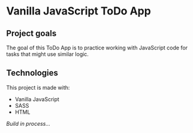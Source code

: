 # Vanilla JavaScript ToDo App #

## Project goals ##
The goal of this ToDo App is to practice working with JavaScript code for tasks that might use similar logic.

## Technologies ##
This project is made with:
* Vanilla JavaScript
* SASS
* HTML

*Build in process...*